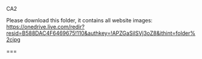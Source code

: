 CA2

Please download this folder, it contains all website images:
https://onedrive.live.com/redir?resid=B588DAC4F6469675!110&authkey=!APZGaSilSVj3oZ8&ithint=folder%2cjpg

===
